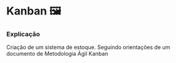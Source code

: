 # Kanban 🖼
### Explicação
Criação de um sistema de estoque. Seguindo orientações de um documento de Metodologia Ágil Kanban
